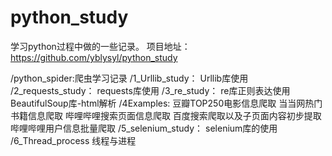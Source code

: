 # python_study
学习python过程中做的一些记录。
项目地址：https://github.com/yblysyl/python_study

/python_spider:爬虫学习记录
    /1_Urllib_study：
        Urllib库使用
    /2_requests_study：
        requests库使用
    /3_re_study：
        re库正则表达使用
        BeautifulSoup库-html解析
    /4Examples:
        豆瓣TOP250电影信息爬取
        当当网热门书籍信息爬取
        哔哩哔哩搜索页面信息爬取
        百度搜索爬取以及子页面内容初步提取
        哔哩哔哩用户信息批量爬取
    /5_selenium_study：
        selenium库的使用
    /6_Thread_process
        线程与进程





    
